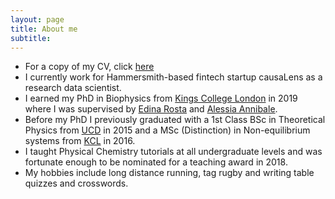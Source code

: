```yaml
---
layout: page
title: About me
subtitle:
---
```


- For a copy of my CV, click [here](/assets/kells_cv.pdf)
- I currently work for Hammersmith-based fintech startup causaLens as a
  research data scientist.
- I earned my PhD in Biophysics from [Kings College London](https://www.kcl.ac.uk/index.aspx) in 2019 where I was supervised by
  [Edina Rosta](http://www.rostaresearch.com/) and
  [Alessia Annibale](https://nms.kcl.ac.uk/alessia.annibale/web_page/).
- Before my PhD I previously graduated with a 1st Class BSc in Theoretical
  Physics from [UCD](http://www.ucd.ie/) in 2015 and a MSc (Distinction) in
  Non-equilibrium systems from [KCL](https://www.kcl.ac.uk/index.aspx) in
  2016.
- I taught Physical Chemistry tutorials at all undergraduate levels and
  was fortunate enough to be nominated for a teaching award in 2018.
- My hobbies include long distance running, tag rugby and writing table
  quizzes and crosswords.
